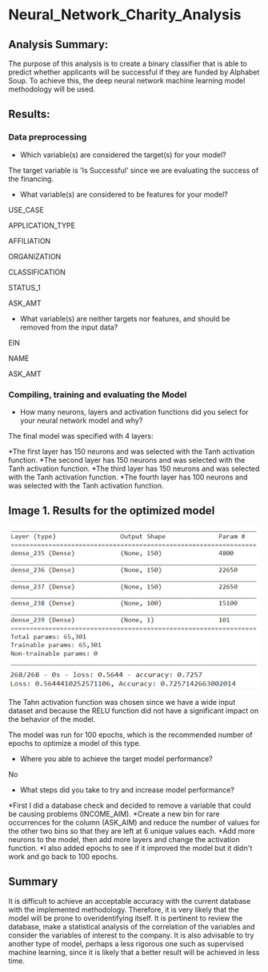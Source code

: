 # Neural_Network_Charity_Analysis

## Analysis Summary:

The purpose of this analysis is to create a binary classifier that is able to predict whether applicants will be successful if they are funded by Alphabet Soup.
To achieve this, the deep neural network machine learning model methodology will be used.

## Results:

### Data preprocessing

- Which variable(s) are considered the target(s) for your model?

The target variable is 'Is Successful' since we are evaluating the success of the financing.

- What variable(s) are considered to be features for your model?

USE_CASE

APPLICATION_TYPE

AFFILIATION

ORGANIZATION

CLASSIFICATION

STATUS_1

ASK_AMT

- What variable(s) are neither targets nor features, and should be removed from the input data?

EIN

NAME

ASK_AMT

### Compiling, training and evaluating the Model

- How many neurons, layers and activation functions did you select for your neural network model and why?

The final model was specified with 4 layers:

*The first layer has 150 neurons and was selected with the Tanh activation function.
*The second layer has 150 neurons and was selected with the Tanh activation function.
*The third layer has 150 neurons and was selected with the Tanh activation function.
*The fourth layer has 100 neurons and was selected with the Tanh activation function.


## Image 1. Results for the optimized model

![](https://github.com/LAURYMEOW/Neural_Network_Charity_Analysis/blob/main/Resources/Summary_model.png)
![](https://github.com/LAURYMEOW/Neural_Network_Charity_Analysis/blob/main/Resources/Model%20evaluation.png)

The Tahn activation function was chosen since we have a wide input dataset and because the RELU function did not have a significant impact on the behavior of the model.

The model was run for 100 epochs, which is the recommended number of epochs to optimize a model of this type.

- Where you able to achieve the target model performance?

No
 
- What steps did you take to try and increase model performance?

*First I did a database check and decided to remove a variable that could be causing problems (INCOME_AIM).
*Create a new bin for rare occurrences for the column (ASK_AIM) and reduce the number of values for the other two bins so that they are left at 6 unique values each.
*Add more neurons to the model, then add more layers and change the activation function.
*I also added epochs to see if it improved the model but it didn't work and go back to 100 epochs.

## Summary 

It is difficult to achieve an acceptable accuracy with the current database with the implemented methodology.
Therefore, it is very likely that the model will be prone to overidentifying itself. It is pertinent to review the database, make a statistical analysis of the correlation of the variables and consider the variables of interest to the company.
It is also advisable to try another type of model, perhaps a less rigorous one such as supervised machine learning, since it is likely that a better result will be achieved in less time.
